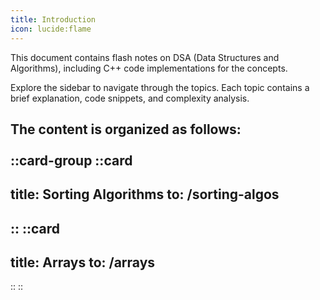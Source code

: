 ```yaml
---
title: Introduction
icon: lucide:flame
---
```


This document contains flash notes on DSA (Data Structures and Algorithms), including C++ code implementations for the concepts.

Explore the sidebar to navigate through the topics. Each topic contains a brief explanation, code snippets, and complexity analysis.

The content is organized as follows:
<br><br>
::card-group
  ::card
  ---
  title: Sorting Algorithms
  to: /sorting-algos
  ---
  ::
  ::card
  ---
  title: Arrays
  to: /arrays
  ---
  ::
::

